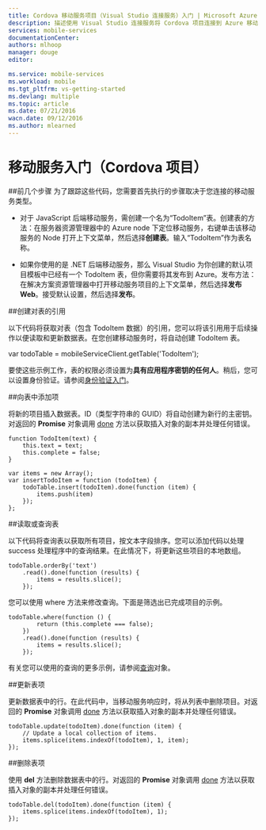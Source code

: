 ```yaml
---
title: Cordova 移动服务项目（Visual Studio 连接服务）入门 | Microsoft Azure
description: 描述使用 Visual Studio 连接服务将 Cordova 项目连接到 Azure 移动服务后可以执行的前几个步骤。
services: mobile-services
documentationCenter: 
authors: mlhoop
manager: douge
editor: 

ms.service: mobile-services
ms.workload: mobile
ms.tgt_pltfrm: vs-getting-started
ms.devlang: multiple
ms.topic: article
ms.date: 07/21/2016
wacn.date: 09/12/2016
ms.author: mlearned
---
```


#  移动服务入门（Cordova 项目）

##前几个步骤
为了跟踪这些代码，您需要首先执行的步骤取决于您连接的移动服务类型。

- 对于 JavaScript 后端移动服务，需创建一个名为“TodoItem”表。创建表的方法：在服务器资源管理器中的 Azure node 下定位移动服务，右键单击该移动服务的 Node 打开上下文菜单，然后选择**创建表**。输入“TodoItem”作为表名称。

- 如果你使用的是 .NET 后端移动服务，那么 Visual Studio 为你创建的默认项目模板中已经有一个 TodoItem 表，但你需要将其发布到 Azure。发布方法：在解决方案资源管理器中打开移动服务项目的上下文菜单，然后选择**发布 Web**。接受默认设置，然后选择**发布**。

##创建对表的引用

以下代码将获取对表（包含 TodoItem 数据）的引用，您可以将该引用用于后续操作以便读取和更新数据表。在您创建移动服务时，将自动创建 TodoItem 表。

var todoTable = mobileServiceClient.getTable('TodoItem');

要使这些示例工作，表的权限必须设置为**具有应用程序密钥的任何人**。稍后，您可以设置身份验证。请参阅[身份验证入门](./mobile-services-html-get-started-users.md)。

##向表中添加项

将新的项目插入数据表。ID（类型字符串的 GUID）将自动创建为新行的主密钥。对返回的 **Promise** 对象调用 [done](https://msdn.microsoft.com/zh-cn/library/dn802826.aspx) 方法以获取插入对象的副本并处理任何错误。

```
function TodoItem(text) {
    this.text = text;
    this.complete = false;
}

var items = new Array();
var insertTodoItem = function (todoItem) {
    todoTable.insert(todoItem).done(function (item) {
        items.push(item)
    });
};
```

##读取或查询表

以下代码将查询表以获取所有项目，按文本字段排序。您可以添加代码以处理 success 处理程序中的查询结果。在此情况下，将更新这些项目的本地数组。

```
todoTable.orderBy('text')
    .read().done(function (results) {
        items = results.slice();
    });
```

您可以使用 where 方法来修改查询。下面是筛选出已完成项目的示例。

```
todoTable.where(function () {
        return (this.complete === false);
    })
    .read().done(function (results) {
        items = results.slice();
    });
```

有关您可以使用的查询的更多示例，请参阅[查询](http://msdn.microsoft.com/zh-cn/library/azure/jj613353.aspx)对象。

##更新表项

更新数据表中的行。在此代码中，当移动服务响应时，将从列表中删除项目。对返回的 **Promise** 对象调用 [done](https://msdn.microsoft.com/zh-cn/library/dn802826.aspx) 方法以获取插入对象的副本并处理任何错误。

```
todoTable.update(todoItem).done(function (item) {
    // Update a local collection of items.
    items.splice(items.indexOf(todoItem), 1, item);
});
```

##删除表项

使用 **del** 方法删除数据表中的行。对返回的 **Promise** 对象调用 [done](https://msdn.microsoft.com/zh-cn/library/dn802826.aspx) 方法以获取插入对象的副本并处理任何错误。

```
todoTable.del(todoItem).done(function (item) {
    items.splice(items.indexOf(todoItem), 1);
});
```

<!---HONumber=Mooncake_0905_2016-->